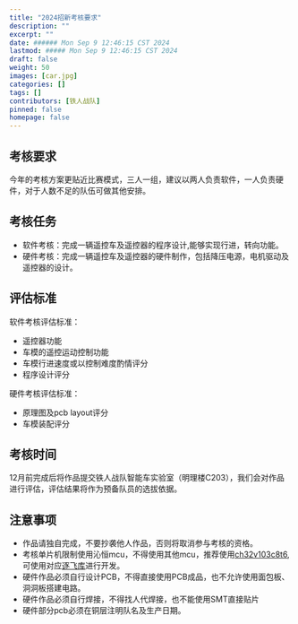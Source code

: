```yaml
---
title: "2024招新考核要求"
description: ""
excerpt: ""
date: ###### Mon Sep 9 12:46:15 CST 2024
lastmod: ##### Mon Sep 9 12:46:15 CST 2024
draft: false
weight: 50
images: [car.jpg]
categories: []
tags: []
contributors: [铁人战队]
pinned: false
homepage: false
---
```




## 考核要求

今年的考核方案更贴近比赛模式，三人一组，建议以两人负责软件，一人负责硬件，对于人数不足的队伍可做其他安排。

## 考核任务

- 软件考核：完成一辆遥控车及遥控器的程序设计,能够实现行进，转向功能。
- 硬件考核：完成一辆遥控车及遥控器的硬件制作，包括降压电源，电机驱动及遥控器的设计。

## 评估标准

软件考核评估标准：

- 遥控器功能
- 车模的遥控运动控制功能
- 车模行进速度或以控制难度酌情评分
- 程序设计评分

硬件考核评估标准：

- 原理图及pcb layout评分
- 车模装配评分

## 考核时间

12月前完成后将作品提交铁人战队智能车实验室（明理楼C203），我们会对作品进行评估，评估结果将作为预备队员的选拔依据。

## 注意事项

- 作品请独自完成，不要抄袭他人作品，否则将取消参与考核的资格。
- 考核单片机限制使用沁恒mcu，不得使用其他mcu，推荐使用[ch32v103c8t6](https://www.wch.cn/products/CH32V103.html),可使用对应[逐飞库](https://gitee.com/seekfree/CH32V103_Library)进行开发。
- 硬件作品必须自行设计PCB，不得直接使用PCB成品，也不允许使用面包板、洞洞板搭建电路。
- 硬件作品必须自行焊接，不得找人代焊接，也不能使用SMT直接贴片
- 硬件部分pcb必须在铜层注明队名及生产日期。
